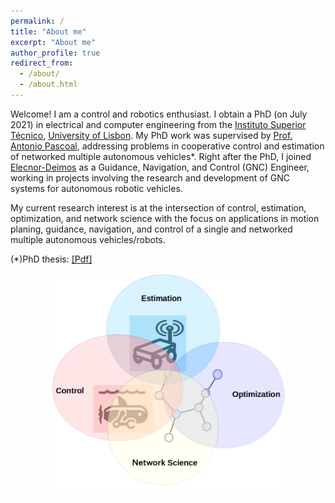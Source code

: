 ```yaml
---
permalink: /
title: "About me"
excerpt: "About me"
author_profile: true
redirect_from: 
  - /about/
  - /about.html
---
```

<meta name="google-site-verification" content="IDTplBCijCUnJEesk3uOXKQKJ7BboaQqEFIEmlTQ_UE" />

Welcome! I am a control and robotics enthusiast. I obtain a PhD (on July 2021) in electrical and computer engineering from the [Instituto Superior Técnico](https://tecnico.ulisboa.pt/en/), [University of Lisbon](https://www.ulisboa.pt/en). My PhD work was supervised by [Prof. Antonio Pascoal](https://www.antoniopascoal.com/about-me), addressing problems in cooperative control and estimation of networked multiple autonomous vehicles*. Right after the PhD, I joined [Elecnor-Deimos](https://elecnor-deimos.com/clearspace/) as a Guidance, Navigation, and Control (GNC) Engineer, working in projects involving the research and development of GNC systems for autonomous robotic vehicles. 

My current research interest is at the intersection of control, estimation, optimization, and network science with the focus on applications in motion planing, guidance, navigation, and control of a single and networked multiple autonomous vehicles/robots.

(*)PhD thesis: [[Pdf]](/files/pdf/research/Hung_PHDThesis_full.pdf)

<img src="/images/researcharea.png" width="75%" style="display: block; margin: auto;" />

